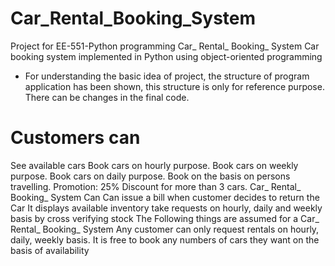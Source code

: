 # Car_Rental_Booking_System
Project for EE-551-Python programming 
Car_ Rental_ Booking_ System
Car booking system implemented in Python using object-oriented programming
* For understanding the basic idea of project, the structure of program application has been shown, this structure is only for reference purpose. There can be changes in the final code.
# Customers can
See available cars
Book cars on hourly purpose.
Book cars on weekly purpose.
Book cars on daily purpose.
Book on the basis on persons travelling.
Promotion: 25% Discount for more than 3 cars.
Car_ Rental_ Booking_ System Can
Can issue a bill when customer decides to return the Car
It displays available inventory
take requests on hourly, daily and weekly basis by cross verifying stock
The Following things are assumed for a Car_ Rental_ Booking_ System
Any customer can only request rentals on hourly, daily, weekly basis.
It is free to book any numbers of cars they want on the basis of availability
